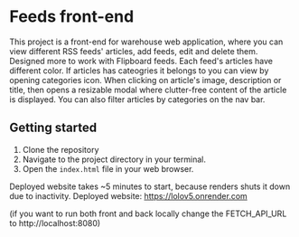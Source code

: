 # Feeds front-end

This project is a front-end for warehouse web application, where you can view different RSS feeds' articles,
add feeds, edit and delete them. Designed more to work with Flipboard feeds. Each feed's articles have different color.
If articles has cateogries it belongs to you can view by opening categories icon. When clicking on article's image,
description or title, then opens a resizable modal where clutter-free content of the article is displayed. You can also
filter articles by categories on the nav bar.

## Getting started
1. Clone the repository
2. Navigate to the project directory in your terminal.
3. Open the `index.html` file in your web browser.


Deployed website takes ~5 minutes to start, because renders shuts it down due to inactivity.
Deployed website: https://lolov5.onrender.com

(if you want to run both front and back locally change the FETCH_API_URL to http://localhost:8080)
